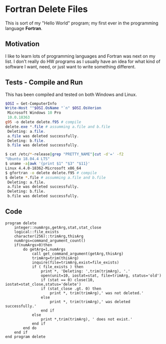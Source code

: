 # Fortran Delete Files

This is sort of my &#34;Hello World&#34; program&#59; my first ever in the programming language **Fortran**&#46;

## Motivation

I like to learn lots of programming languages and Fortran was next on my list&#46; I don&#39;t really do HW programs as I usually have an idea for what kind of software I want&#44; need&#44; or just want to write something different&#46;

## Tests - Compile and Run

This has been compiled and tested on both Windows and Linux&#46;

```Powershell
$OSI = Get-ComputerInfo
Write-Host ""$OSI.OsName "`n" $OSI.OsVerion 
 Microsoft Windows 10 Pro
 10.0.18363
g95 -o delete delete.f95 # compile
delete.exe *.file # assumming a.file and b.file
 Deleting: a.file.
 a.file was deleted successfully.
 Deleting: b.file.
 b.file was deleted successfully.
```

```Bash
$ cat /etc/*-release|grep "PRETTY_NAME"|cut -d'=' -f2
"Ubuntu 18.04.4 LTS"
$ uname -a|awk '{print $1" "$3" "$11}'
Linux 4.4.0-18362-Microsoft x86_64
$ gfortran -o delete delete.f95 # compile
$ delete *.file # assumming a.file and b.file
 Deleting: a.file.
 a.file was deleted successfully.
 Deleting: b.file.
 b.file was deleted successfully.
```

## Code

```Fortran
program delete
    integer::numArgs,getArg,stat,stat_close
    logical::file_exists
    character(256)::trimArg,thisArg
    numArgs=command_argument_count()
    if(numArgs>0)then
        do getArg=1,numArgs
            call get_command_argument(getArg,thisArg)
            trimArg=trim(thisArg)
            inquire(file=trimArg,exist=file_exists)
            if ( file_exists ) then
                print *, 'Deleting: ',trim(trimArg), '.'
                open(unit=10, iostat=stat, file=trimArg, status='old')
                if (stat == 0) close(10, iostat=stat_close,status='delete')
                if (stat_close .gt. 0) then
                    print *, trim(trimArg),' was not deleted.'
                else
                    print *, trim(trimArg),' was deleted successfully.'
                end if
            else
                print *,trim(trimArg), ' does not exist.'
            end if
        end do
    end if
end program delete
```